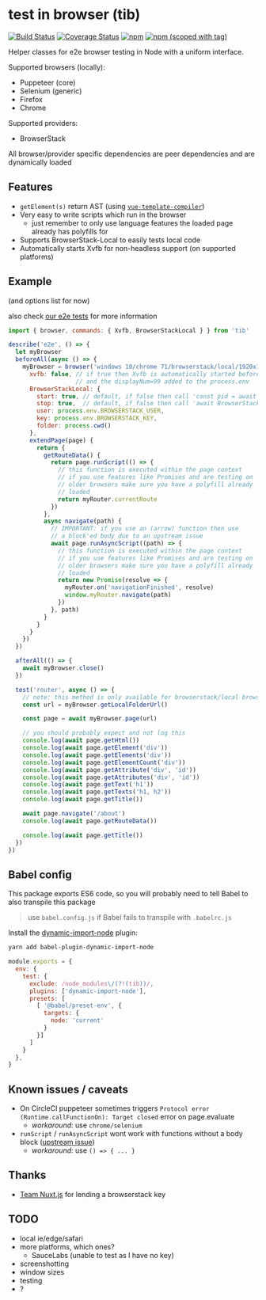 # test in browser (tib)
<a href="https://circleci.com/gh/pimlie/tib/"><img src="https://badgen.net/circleci/github/pimlie/tib" alt="Build Status"></a>
[![Coverage Status](https://coveralls.io/repos/github/pimlie/tib/badge.svg?branch=master)](https://coveralls.io/github/pimlie/tib?branch=master)
[![npm](https://img.shields.io/npm/dt/tib.svg)](https://www.npmjs.com/package/tib)
[![npm (scoped with tag)](https://img.shields.io/npm/v/tib/latest.svg)](https://www.npmjs.com/package/tib)

Helper classes for e2e browser testing in Node with a uniform interface.

Supported browsers (locally):
- Puppeteer (core)
- Selenium (generic)
- Firefox
- Chrome

Supported providers:
- BrowserStack

All browser/provider specific dependencies are peer dependencies and are dynamically loaded

## Features

- `getElement(s)` return AST (using [`vue-template-compiler`](https://www.npmjs.com/package/vue-template-compiler))
- Very easy to write scripts which run in the browser
  - just remember to only use language features the loaded page already has polyfills for
- Supports BrowserStack-Local to easily tests local code
- Automatically starts Xvfb for non-headless support (on supported platforms)

## Example

(and options list for now)

also check [our e2e tests](./test/e2e) for more information

```js
import { browser, commands: { Xvfb, BrowserStackLocal } } from 'tib'

describe('e2e', () => {
  let myBrowser
  beforeAll(async () => {
    myBrowser = browser('windows 10/chrome 71/browserstack/local/1920x1080', {
      xvfb: false, // if true then Xvfb is automatically started before the browser
                   // and the displayNum=99 added to the process.env
      BrowserStackLocal: {
        start: true, // default, if false then call 'const pid = await BrowserStackLocal.start()'
        stop: true,  // default, if false then call 'await BrowserStackLocal.stop(pid)'
        user: process.env.BROWSERSTACK_USER,
        key: process.env.BROWSERSTACK_KEY,
        folder: process.cwd()
      },
      extendPage(page) {
        return {
          getRouteData() {
            return page.runScript(() => {
              // this function is executed within the page context
              // if you use features like Promises and are testing on
              // older browsers make sure you have a polyfill already
              // loaded
              return myRouter.currentRoute
            })
          },
          async navigate(path) {
            // IMPORTANT: if you use an (arrow) function then use
            // a block'ed body due to an upstream issue
            await page.runAsyncScript((path) => {
              // this function is executed within the page context
              // if you use features like Promises and are testing on
              // older browsers make sure you have a polyfill already
              // loaded
              return new Promise(resolve => {
                myRouter.on('navigationFinished', resolve)
                window.myRouter.navigate(path)
              })
            }, path)
          }
        }
      }
    })
  })

  afterAll(() => {
    await myBrowser.close()
  })

  test('router', async () => {
    // note: this method is only available for browserstack/local browsers
    const url = myBrowser.getLocalFolderUrl()

    const page = await myBrowser.page(url)

    // you should probably expect and not log this
    console.log(await page.getHtml())
    console.log(await page.getElement('div'))
    console.log(await page.getElements('div'))
    console.log(await page.getElementCount('div'))
    console.log(await page.getAttribute('div', 'id'))
    console.log(await page.getAttributes('div', 'id'))
    console.log(await page.getText('h1'))
    console.log(await page.getTexts('h1, h2'))
    console.log(await page.getTitle())

    await page.navigate('/about')
    console.log(await page.getRouteData())

    console.log(await page.getTitle())
  })
})
```

## Babel config

This package exports ES6 code, so you will probably need to tell Babel to also transpile this package

> use `babel.config.js` if Babel fails to transpile with `.babelrc.js`

Install the [dynamic-import-node](https://github.com/airbnb/babel-plugin-dynamic-import-node) plugin:
```sh
yarn add babel-plugin-dynamic-import-node
```

```js
module.exports = {
  env: {
    test: {
      exclude: /node_modules\/(?!(tib))/,
      plugins: ['dynamic-import-node'],
      presets: [
        [ '@babel/preset-env', {
          targets: {
            node: 'current'
          }
        }]
      ]
    }
  },
}
```

## Known issues / caveats

- On CircleCI puppeteer sometimes triggers `Protocol error (Runtime.callFunctionOn): Target closed` error on page.evaluate
  - _workaround_: use `chrome/selenium`
- `runScript` / `runAsyncScript` wont work with functions without a body block ([upstream issue](https://github.com/tunnckoCoreLabs/parse-function/issues/179))
  - _workaround_: use `() => { ... }`

## Thanks
- [Team Nuxt.js](https://github.com/nuxt/nuxt.js/) for lending a browserstack key

## TODO
- local ie/edge/safari
- more platforms, which ones?
  - SauceLabs (unable to test as I have no key)
- screenshotting
- window sizes
- testing
- ?
